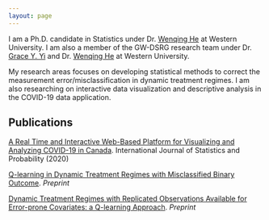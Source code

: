 ```yaml
---
layout: page
---
```


I am a Ph.D. candidate in Statistics under Dr. [Wenqing He](https://www.uwo.ca/stats/people/bios/wenqing-he.html) at Western University. I am also a member of the GW-DSRG research team under Dr. [Grace Y. Yi](http://fisher.stats.uwo.ca/faculty/yyi/) and Dr. [Wenqing He](https://www.uwo.ca/stats/people/bios/wenqing-he.html) at Western University.

My research areas focuses on developing statistical methods to correct the measurement error/misclassification in dynamic treatment regimes. I am also researching on interactive data visualization and descriptive analysis in the COVID-19 data application. 


## Publications

[A Real Time and  Interactive Web-Based Platform for Visualizing and Analyzing COVID-19 in Canada](https://www.ccsenet.org/journal/index.php/ijsp/article/view/0/43346). International Journal of Statistics and Probability (2020)

[Q-learning in Dynamic Treatment Regimes with Misclassified Binary Outcome](http://arxiv.org/abs/2404.04697). _Preprint_

[Dynamic Treatment Regimes with Replicated Observations Available for Error-prone Covariates: a Q-learning Approach](https://arxiv.org/abs/2404.04696). _Preprint_
